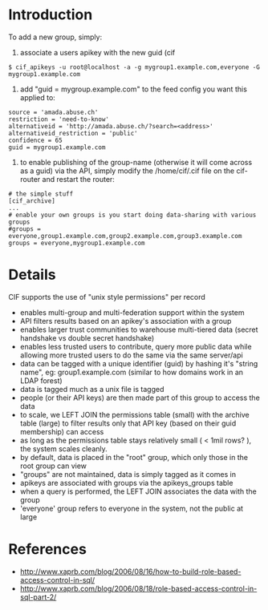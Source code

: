 # Introduction #
To add a new group, simply:
  1. associate a users apikey with the new guid (cif
```
$ cif_apikeys -u root@localhost -a -g mygroup1.example.com,everyone -G mygroup1.example.com
```
  1. add "guid = mygroup.example.com" to the feed config you want this applied to:
```
source = 'amada.abuse.ch'
restriction = 'need-to-know'
alternativeid = 'http://amada.abuse.ch/?search=<address>'
alternativeid_restriction = 'public'
confidence = 65
guid = mygroup1.example.com
```
  1. to enable publishing of the group-name (otherwise it will come across as a guid) via the API, simply modify the /home/cif/.cif file on the cif-router and restart the router:
```
# the simple stuff
[cif_archive]
...
# enable your own groups is you start doing data-sharing with various groups
#groups = everyone,group1.example.com,group2.example.com,group3.example.com
groups = everyone,mygroup1.example.com
```

# Details #
CIF supports the use of "unix style permissions" per record

  * enables multi-group and multi-federation support within the system
  * API filters results based on an apikey's association with a group
  * enables larger trust communities to warehouse multi-tiered data (secret handshake vs double secret handshake)
  * enables less trusted users to contribute, query more public data while allowing more trusted users to do the same via the same server/api
  * data can be tagged with a unique identifier (guid) by hashing it's "string name", eg: group1.example.com (similar to how domains work in an LDAP forest)
  * data is tagged much as a unix file is tagged
  * people (or their API keys) are then made part of this group to access the data
  * to scale, we LEFT JOIN the permissions table (small) with the archive table (large) to filter results only that API key (based on their guid membership) can access
  * as long as the permissions table stays relatively small ( < 1mil rows? ), the system scales cleanly.
  * by default, data is placed in the "root" group, which only those in the root group can view
  * "groups" are not maintained, data is simply tagged as it comes in
  * apikeys are associated with groups via the apikeys\_groups table
  * when a query is performed, the LEFT JOIN associates the data with the group
  * 'everyone' group refers to everyone in the system, not the public at large




# References #
  * http://www.xaprb.com/blog/2006/08/16/how-to-build-role-based-access-control-in-sql/
  * http://www.xaprb.com/blog/2006/08/18/role-based-access-control-in-sql-part-2/